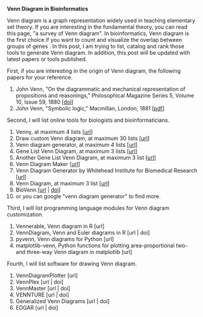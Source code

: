 **Venn Diagram in Bioinformatics**

Venn diagram is a graph representation widely used in teaching elementary set theory. If you are interesting in the fundamental theory, you can read this page, "a survey of Venn diagram". In bioinformatics, Venn diagram is the first choice if you want to count and visualize the overlap between groups of genes . In this post, I am trying to list, catalog and rank those tools to generate Venn diagram.  In addition, this post will be updated with latest papers or tools published.  

First, if you are interesting in the origin of Venn diagram, the following papers for your reference.
1. John Venn, "On the diagrammatic and mechanical representation of propositions and reasonings," Philosophical Magazine Series 5, Volume 10, Issue 59, 1880 [[doi](http://dx.doi.org/10.1080/14786448008626877)]
1. John Venn, "Symbolic logic," Macmillan, London, 1881 [[pdf](http://archive.org/details/symboliclogic00venniala)]

Second, I will list online tools for biologists and bioinformaticians.
1. Venny, at maximum 4 lists [[url](http://bioinfogp.cnb.csic.es/tools/venny/)]
1. Draw custom Venn diagram, at maximum 30 lists [[url](http://bioinformatics.psb.ugent.be/webtools/Venn/)]
1. Venn diagram generator, at maximum 4 lists [[url](https://www.lucidchart.com/pages/tour/venn_diagram_generator)]
1. Gene List Venn Diagram, at maximum 3 lists [[url](http://simbioinf.com/mcbc/applications/genevenn/genevenn.htm)]
1. Another Gene List Venn Diagram, at maximum 3 list [[url](http://genevenn.sourceforge.net/)]
1. Venn Diagram Maker [[url](http://creately.com/Draw-Venn-Diagrams-Online)]
1. Venn Diagram Generator by Whitehead Institute for Biomedical Research [[url](http://jura.wi.mit.edu/bioc/tools/venn.php)]
1. Venn Diagram, at maximum 3 list [[url](http://www.bioinformatics.lu/venn.php)]
1. BioVenn [[url](http://www.cmbi.ru.nl/cdd/biovenn/index.php) | [doi](http://dx.doi.org/10.1186/1471-2164-9-488)]
1. or you can google "venn diagram generator" to find more.

Third, I will list programming language modules for Venn diagram customization.
1. Vennerable, Venn diagram in R [url]
1. VennDiagram, Venn and Euler diagrams in R [url | doi]
1. pyvenn, Venn diagrams for Python [url]
1. matplotlib-venn, Python functions for plotting area-proportional two- and three-way Venn diagram in matplotlib [url]

Fourth, I will list software for drawing Venn diagram.
1. VennDiagramPlotter [url]
1. VennPlex [url | doi]
1. VennMaster [url | doi]
1. VENNTURE [url | doi]
1. Generalized Venn Diagrams [url | doi]
1. EDGAR [url | doi]
